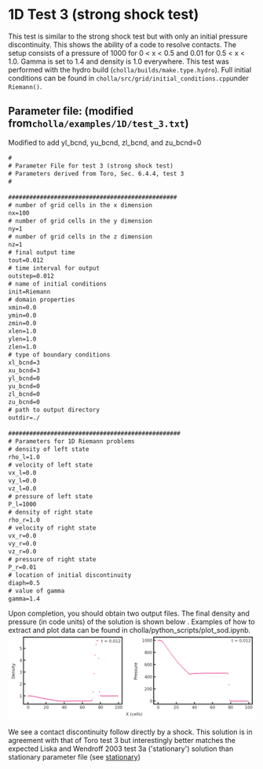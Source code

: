 # 1D Test 3 (strong shock test)
This test is similar to the strong shock test but with only an initial pressure discontinuity. This shows the ability of a code to resolve contacts. The setup consists of a pressure of 1000 for 0 \< x \< 0.5 and 0.01 for 0.5 \< x \< 1.0. Gamma is set to 1.4 and density is 1.0 everywhere. This test was performed with the hydro build (`cholla/builds/make.type.hydro`). Full initial conditions can be found in `cholla/src/grid/initial_conditions.cpp`under `Riemann()`. 

## Parameter file: (modified from`cholla/examples/1D/test_3.txt`)
Modified to add yl_bcnd, yu_bcnd, zl_bcnd, and zu_bcnd=0
```
#
# Parameter File for test 3 (strong shock test)
# Parameters derived from Toro, Sec. 6.4.4, test 3
#

################################################
# number of grid cells in the x dimension
nx=100
# number of grid cells in the y dimension
ny=1
# number of grid cells in the z dimension
nz=1
# final output time
tout=0.012
# time interval for output
outstep=0.012
# name of initial conditions
init=Riemann
# domain properties
xmin=0.0
ymin=0.0
zmin=0.0
xlen=1.0
ylen=1.0
zlen=1.0
# type of boundary conditions
xl_bcnd=3
xu_bcnd=3
yl_bcnd=0
yu_bcnd=0
zl_bcnd=0
zu_bcnd=0
# path to output directory
outdir=./

#################################################
# Parameters for 1D Riemann problems
# density of left state
rho_l=1.0
# velocity of left state
vx_l=0.0
vy_l=0.0
vz_l=0.0
# pressure of left state
P_l=1000
# density of right state
rho_r=1.0
# velocity of right state
vx_r=0.0
vy_r=0.0
vz_r=0.0
# pressure of right state
P_r=0.01
# location of initial discontinuity
diaph=0.5
# value of gamma
gamma=1.4
```
Upon completion, you should obtain two output files. The final density and pressure (in code units) of the solution is shown below . Examples of how to extract and plot data can be found in cholla/python_scripts/plot_sod.ipynb.  
<img src="./images/1dtest-3_density_pressure.png" alt="Two scatter plots side by side, showing density vs cells in the x direction on the left and pressure vs cells in the x direction on the right. The density plot shows a value of 1.0 gradually decrease to 0.1 by x = 40 cells, where it reamins constant until x = 70 cells. Here it jumps to a value of 6 before dropping back down to a value of 1. The width of the spike is around 10 cells. The density remains at 1 for the remainder of the grid. The pressure plot shows a value of 1000 gradually decrease to 450 by x = 40 cells. Here it remains approximately constant until x = 80 cells where it drops discontinuously to a value approaching zero. In the upper right hand corner of both plots is the text 't= 0.012'." width="1200" />  

We see a contact discontinuity follow directly by a shock. This solution is in agreement with that of Toro test 3 but interestingly better matches the expected Liska and Wendroff 2003 test 3a ('stationary') solution than stationary parameter file (see [stationary](https://github.com/evazlimen/cholla-example-tests/blob/main/1d_stationary.md))
